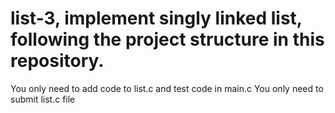 # list-3, implement singly linked list, following the project structure in this repository.
You only need to add code to list.c and test code in main.c You only need to submit list.c file
